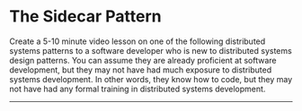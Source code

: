 # The Sidecar Pattern

Create a 5-10 minute video lesson on one of the following distributed systems patterns to a software developer who is new to distributed systems design patterns. You can assume they are already proficient at software development, but they may not have had much exposure to distributed systems development. In other words, they know how to code, but they may not have had any formal training in distributed systems development.

---
